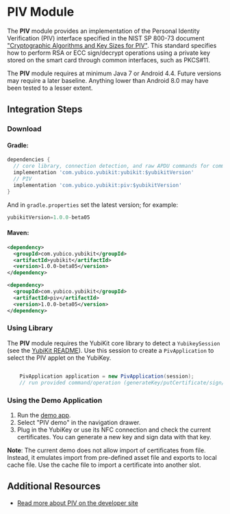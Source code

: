 # PIV Module
The **PIV** module provides an implementation of the Personal Identity Verification (PIV) interface specified in the NIST SP 800-73 document ["Cryptographic Algorithms and Key Sizes for PIV"](https://csrc.nist.gov/publications/detail/sp/800-78/4/final).
This standard specifies how to perform RSA or ECC sign/decrypt operations using a private key stored on the smart card through common interfaces, such as PKCS#11.

The **PIV** module requires at minimum Java 7 or Android 4.4. Future versions may require a later baseline. Anything lower than Android 8.0 may have been tested to a lesser extent.

## Integration Steps <a name="integration_steps"></a>
### Download
#### Gradle:

```gradle
dependencies {  
  // core library, connection detection, and raw APDU commands for communication with YubiKey
  implementation 'com.yubico.yubikit:yubikit:$yubikitVersion'
  // PIV
  implementation 'com.yubico.yubikit:piv:$yubikitVersion'
}
```
And in `gradle.properties` set the latest version; for example:
```gradle
yubikitVersion=1.0.0-beta05
```
#### Maven:
```xml
<dependency>
  <groupId>com.yubico.yubikit</groupId>
  <artifactId>yubikit</artifactId>
  <version>1.0.0-beta05</version>
</dependency>

<dependency>
  <groupId>com.yubico.yubikit</groupId>
  <artifactId>piv</artifactId>
  <version>1.0.0-beta05</version>
</dependency>
```
### Using Library <a name="using_lib"></a>

The **PIV** module requires the YubiKit core library to detect a `YubikeySession` (see the [YubiKit README](../yubikit/README.md)). Use this session to create a `PivApplication` to select the PIV applet on the YubiKey.  
```java

    PivApplication application = new PivApplication(session);
    // run provided command/operation (generateKey/putCertificate/sign/etc)

```

### Using the Demo Application <a name="using_demo"></a>
1. Run the [demo app](../YubikitDemo).
2. Select "PIV demo" in the navigation drawer.
3. Plug in the YubiKey or use its NFC connection and check the current certificates. You can generate a new key and sign data with that key.

**Note**: The current demo does not allow import of certificates from file. Instead, it emulates import from pre-defined asset file and exports to local cache file. Use the cache file to import a certificate into another slot.

## Additional Resources <a name="additional_resources"></a>
* [Read more about PIV on the developer site](http://developers.yubico.com/PIV/)
